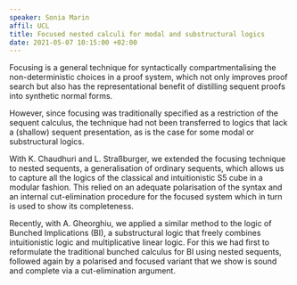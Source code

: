 ```yaml
---
speaker: Sonia Marin 
affil: UCL
title: Focused nested calculi for modal and substructural logics
date: 2021-05-07 10:15:00 +02:00
---
```

Focusing is a general technique for syntactically compartmentalising the non-deterministic choices in a proof system, which not only improves proof search but also has the representational benefit of distilling sequent proofs into synthetic normal forms.
<!--more-->
However, since focusing was traditionally specified as a restriction of the sequent calculus, the technique had not been transferred to logics that lack a (shallow) sequent presentation, as is the case for some modal or substructural logics.

With K. Chaudhuri and L. Straßburger, we extended the focusing technique to nested sequents, a generalisation of ordinary sequents, which allows us to capture all the logics of the classical and intuitionistic S5 cube in a modular fashion. This relied on an adequate polarisation of the syntax and an internal cut-elimination procedure for the focused system which in turn is used to show its completeness.

Recently, with A. Gheorghiu, we applied a similar method to the logic of Bunched Implications (BI), a substructural logic that freely combines intuitionistic logic and multiplicative linear logic. For this we had first to reformulate the traditional bunched calculus for BI using nested sequents, followed again by a polarised and focused variant that we show is sound and complete via a cut-elimination argument.
